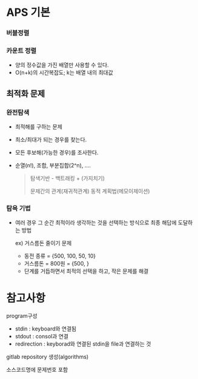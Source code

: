 # APS 기본

### 버블정렬

### 카운트 정렬

* 양의 정수값을 가진 배열만 사용할 수 있다.
* O(n+k)의 시간복잡도; k는 배열 내의 최대값

## 최적화 문제

### 완전탐색

* 최적해를 구하는 문제

* 최소/최대가 되는 경우를 찾는다.

* 모든 후보해(가능한 경우)를 조사한다.

* 순열(n!), 조합, 부분집합(2^n), ....

  > 탐색기반 - 백트래킹 + (가지치기)
  >
  > 문제간의 관계(재귀적관계) 동적 계획법(메모이제이션)

### 탐욕 기법

* 여러 경우 그 순간 최적이라 생각하는 것을 선택하는 방식으로 최종 해답에 도달하는 방법

  ex) 거스름돈 줄이기 문제

  * 동전 종류 = {500, 100, 50, 10}
  * 거스름돈 = 800원 = {500, }
  * 단계를 거듭하면서 최적의 선택을 하고, 작은 문제를 해결





# 참고사항

program구성

* stdin : keyboard와 연결됨
* stdout : consol과 연결
* redirection : keyborad와 연결된 stdin을 file과 연결하는 것

gitlab repository 생성(algorithms)

소스코드명에 문제번호 포함